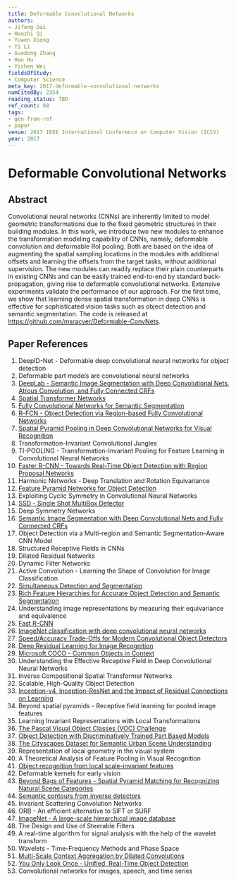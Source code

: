 ```yaml
---
title: Deformable Convolutional Networks
authors:
- Jifeng Dai
- Haozhi Qi
- Yuwen Xiong
- Yi Li
- Guodong Zhang
- Han Hu
- Yichen Wei
fieldsOfStudy:
- Computer Science
meta_key: 2017-deformable-convolutional-networks
numCitedBy: 2354
reading_status: TBD
ref_count: 68
tags:
- gen-from-ref
- paper
venue: 2017 IEEE International Conference on Computer Vision (ICCV)
year: 2017
---
```


# Deformable Convolutional Networks

## Abstract

Convolutional neural networks (CNNs) are inherently limited to model geometric transformations due to the fixed geometric structures in their building modules. In this work, we introduce two new modules to enhance the transformation modeling capability of CNNs, namely, deformable convolution and deformable RoI pooling. Both are based on the idea of augmenting the spatial sampling locations in the modules with additional offsets and learning the offsets from the target tasks, without additional supervision. The new modules can readily replace their plain counterparts in existing CNNs and can be easily trained end-to-end by standard back-propagation, giving rise to deformable convolutional networks. Extensive experiments validate the performance of our approach. For the first time, we show that learning dense spatial transformation in deep CNNs is effective for sophisticated vision tasks such as object detection and semantic segmentation. The code is released at https://github.com/msracver/Deformable-ConvNets.

## Paper References

1. DeepID-Net - Deformable deep convolutional neural networks for object detection
2. Deformable part models are convolutional neural networks
3. [DeepLab - Semantic Image Segmentation with Deep Convolutional Nets, Atrous Convolution, and Fully Connected CRFs](2018-deeplab-semantic-image-segmentation-with-deep-convolutional-nets-atrous-convolution-and-fully-connected-crfs)
4. [Spatial Transformer Networks](2015-spatial-transformer-networks)
5. [Fully Convolutional Networks for Semantic Segmentation](2017-fully-convolutional-networks-for-semantic-segmentation)
6. [R-FCN - Object Detection via Region-based Fully Convolutional Networks](2016-r-fcn-object-detection-via-region-based-fully-convolutional-networks)
7. [Spatial Pyramid Pooling in Deep Convolutional Networks for Visual Recognition](2015-spatial-pyramid-pooling-in-deep-convolutional-networks-for-visual-recognition)
8. Transformation-Invariant Convolutional Jungles
9. TI-POOLING - Transformation-Invariant Pooling for Feature Learning in Convolutional Neural Networks
10. [Faster R-CNN - Towards Real-Time Object Detection with Region Proposal Networks](2015-faster-r-cnn-towards-real-time-object-detection-with-region-proposal-networks)
11. Harmonic Networks - Deep Translation and Rotation Equivariance
12. [Feature Pyramid Networks for Object Detection](2017-feature-pyramid-networks-for-object-detection)
13. Exploiting Cyclic Symmetry in Convolutional Neural Networks
14. [SSD - Single Shot MultiBox Detector](2016-ssd-single-shot-multibox-detector)
15. Deep Symmetry Networks
16. [Semantic Image Segmentation with Deep Convolutional Nets and Fully Connected CRFs](2015-semantic-image-segmentation-with-deep-convolutional-nets-and-fully-connected-crfs)
17. Object Detection via a Multi-region and Semantic Segmentation-Aware CNN Model
18. Structured Receptive Fields in CNNs
19. Dilated Residual Networks
20. Dynamic Filter Networks
21. Active Convolution - Learning the Shape of Convolution for Image Classification
22. [Simultaneous Detection and Segmentation](2014-simultaneous-detection-and-segmentation)
23. [Rich Feature Hierarchies for Accurate Object Detection and Semantic Segmentation](2014-rich-feature-hierarchies-for-accurate-object-detection-and-semantic-segmentation)
24. Understanding image representations by measuring their equivariance and equivalence
25. [Fast R-CNN](2015-fast-r-cnn)
26. [ImageNet classification with deep convolutional neural networks](2012-imagenet-classification-with-deep-convolutional-neural-networks)
27. [Speed/Accuracy Trade-Offs for Modern Convolutional Object Detectors](2017-speed-accuracy-trade-offs-for-modern-convolutional-object-detectors)
28. [Deep Residual Learning for Image Recognition](2016-deep-residual-learning-for-image-recognition)
29. [Microsoft COCO - Common Objects in Context](2014-microsoft-coco-common-objects-in-context)
30. Understanding the Effective Receptive Field in Deep Convolutional Neural Networks
31. Inverse Compositional Spatial Transformer Networks
32. Scalable, High-Quality Object Detection
33. [Inception-v4, Inception-ResNet and the Impact of Residual Connections on Learning](2017-inception-v4-inception-resnet-and-the-impact-of-residual-connections-on-learning)
34. Beyond spatial pyramids - Receptive field learning for pooled image features
35. Learning Invariant Representations with Local Transformations
36. [The Pascal Visual Object Classes (VOC) Challenge](2009-the-pascal-visual-object-classes-voc-challenge)
37. [Object Detection with Discriminatively Trained Part Based Models](2009-object-detection-with-discriminatively-trained-part-based-models)
38. [The Cityscapes Dataset for Semantic Urban Scene Understanding](2016-the-cityscapes-dataset-for-semantic-urban-scene-understanding)
39. Representation of local geometry in the visual system
40. A Theoretical Analysis of Feature Pooling in Visual Recognition
41. [Object recognition from local scale-invariant features](1999-object-recognition-from-local-scale-invariant-features)
42. Deformable kernels for early vision
43. [Beyond Bags of Features - Spatial Pyramid Matching for Recognizing Natural Scene Categories](2006-beyond-bags-of-features-spatial-pyramid-matching-for-recognizing-natural-scene-categories)
44. [Semantic contours from inverse detectors](2011-semantic-contours-from-inverse-detectors)
45. Invariant Scattering Convolution Networks
46. ORB - An efficient alternative to SIFT or SURF
47. [ImageNet - A large-scale hierarchical image database](2009-imagenet-a-large-scale-hierarchical-image-database)
48. The Design and Use of Steerable Filters
49. A real-time algorithm for signal analysis with the help of the wavelet transform
50. Wavelets - Time-Frequency Methods and Phase Space
51. [Multi-Scale Context Aggregation by Dilated Convolutions](2016-multi-scale-context-aggregation-by-dilated-convolutions)
52. [You Only Look Once - Unified, Real-Time Object Detection](2016-you-only-look-once-unified-real-time-object-detection)
53. Convolutional networks for images, speech, and time series
